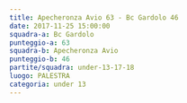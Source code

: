 ```yaml
---
title: Apecheronza Avio 63 - Bc Gardolo 46
date: 2017-11-25 15:00:00
squadra-a: Bc Gardolo
punteggio-a: 63
squadra-b: Apecheronza Avio
punteggio-b: 46
partite/squadra: under-13-17-18
luogo: PALESTRA
categoria: under 13
---
```

